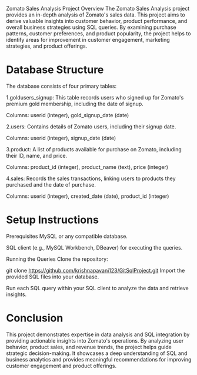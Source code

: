 Zomato Sales Analysis Project
Overview
The Zomato Sales Analysis project provides an in-depth analysis of Zomato's sales data.
This project aims to derive valuable insights into customer behavior, product performance, and overall business strategies using SQL queries.
By examining purchase patterns, customer preferences, and product popularity,
the project helps to identify areas for improvement in customer engagement, marketing strategies, and product offerings.

# Database Structure
The database consists of four primary tables:

1.goldusers_signup: This table records users who signed up for Zomato's premium gold membership, including the date of signup.

Columns: userid (integer), gold_signup_date (date)

2.users: Contains details of Zomato users, including their signup date.

Columns: userid (integer), signup_date (date)

3.product: A list of products available for purchase on Zomato, including their ID, name, and price.

Columns: product_id (integer), product_name (text), price (integer)

4.sales: Records the sales transactions, linking users to products they purchased and the date of purchase.

Columns: userid (integer), created_date (date), product_id (integer)

# Setup Instructions
Prerequisites
MySQL or any compatible database.

SQL client (e.g., MySQL Workbench, DBeaver) for executing the queries.

Running the Queries
Clone the repository:

git clone https://github.com/krishnapavani123/GitSqlProject.git
Import the provided SQL files into your database.

Run each SQL query within your SQL client to analyze the data and retrieve insights.

# Conclusion
This project demonstrates expertise in data analysis and SQL integration by providing actionable insights into Zomato's operations.
By analyzing user behavior, product sales, and revenue trends, the project helps guide strategic decision-making.
It showcases a deep understanding of SQL and business analytics and provides meaningful recommendations for improving customer engagement and product offerings.
